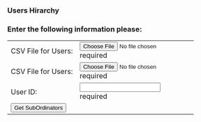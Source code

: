 
<html>
  <head>
    <script src="https://ajax.googleapis.com/ajax/libs/angularjs/1.6.4/angular.min.js"></script> 
  </head>
  <body>
    
<h3>Users Hirarchy</h3>

<h3>Enter the following information please:</h3>
 
 <form name="myForm">
  <table >
  <tr>
   <td >CSV File for Users:</td>
   <td ><input type="file" name="users" id="users" onchange="" ng-model="csv" required/>
   <div id="csvError" ng-show="myForm.users.$untouched">required</div>
   </td>
  </tr>
    <tr>
   <td >CSV File for Users:</td>
   <td ><input type="file" name="roles" id="roles" onchange="" ng-model="csv" required/>
   <div id="csvError" ng-show="myForm.roles.$untouched">required</div>
   </td>
  </tr>
  <tr>
   <td >User ID: </td>
   <td ><input type="text" name="userId" ng-model="from" required>
    <div id="fromError" ng-show="myForm.userID.$invalid">required</div></td>
  </tr>
   
  <tr><td  colspan="2"><input type="button" onclick="validateForm()" value="Get SubOrdinators" /></td></tr>
  
  </table>
  
 </form>
 </body>

